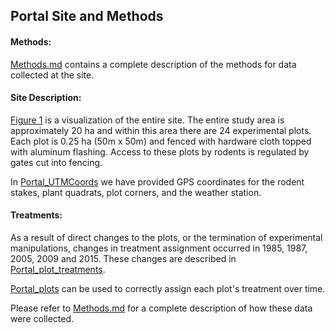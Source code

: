 ## Portal Site and Methods

#### Methods:

[Methods.md](Methods.md) contains a complete description of the methods for data collected at the site.

#### Site Description:

[Figure 1](Portal_Figure1.tif) is a visualization of the entire site. The entire study area is approximately 20 ha and within this area there are 24 experimental plots. Each plot is 0.25 ha (50m x 50m) and fenced with hardware cloth topped with aluminum flashing. Access to these plots by rodents is regulated by gates cut into fencing.

In [Portal_UTMCoords](Portal_UTMCoords.csv) we have provided GPS coordinates for the rodent stakes, plant quadrats, plot corners, and the weather station.


#### Treatments: 

As a result of direct changes to the plots, or the termination of experimental manipulations, changes in treatment assignment occurred in 1985, 1987, 2005, 2009 and 2015. These changes are described in [Portal_plot_treatments](Portal_plot_treatments.csv).

[Portal_plots](Portal_plots.csv) can be used to correctly assign each plot's treatment over time.


Please refer to [Methods.md](../SiteandMethods/Methods.md) for a complete description of how these data were collected.
